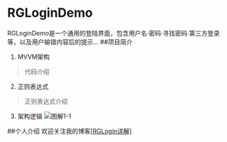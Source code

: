 # RGLoginDemo
RGLoginDemo是一个通用的登陆界面，包含用户名·密码·寻找密码·第三方登录等，以及用户输错内容后的提示...
##项目简介
1. MVVM架构
>代码介绍

2. 正则表达式
>正则表达式介绍

3. 架构逻辑 
![图解1-1](http://upload-images.jianshu.io/upload_images/1326982-b416c3ef4040e90f.png?imageMogr2/auto-orient/strip%7CimageView2/2/w/1240)

##个人介绍
  欢迎关注我的博客[[RGLogin详解]](http://www.jianshu.com/u/777dce667a73)
